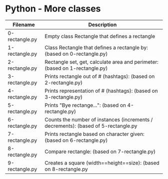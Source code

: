 # Python - More classes

| Filename | Description |
| -------- | ----------- |
| 0-rectangle.py | Empty class Rectangle that defines a rectangle |
| 1-rectangle.py | Class Rectangle that defines a rectangle by: (based on 0-rectangle.py) |
| 2-rectangle.py | Rectangle set, get, calculate area and perimeter: (based on 1-rectangle.py) |
| 3-rectangle.py | Prints rectangle out of # (hashtags): (based on 2-rectangle.py) |
| 4-rectangle.py | Prints representation of # (hashtags): (based on 3-rectangle.py) |
| 5-rectangle.py | Prints "Bye rectange...": (based on 4-rectangle.py) |
| 6-rectangle.py | Counts the number of instances (increments / decrements): (based of 5-rectangle.py |
| 7-rectangle.py | Prints rectangle based on character given: (based on 6-rectangle.py)
| 8-rectangle.py | Compare rectangle: (based on 7-rectangle.py) |
| 9-rectangle.py | Creates a square (width==height==size): (based on 8-rectangle.py |
